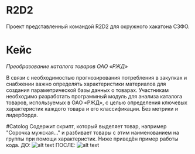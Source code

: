 # R2D2
Проект представленный командой R2D2 для окружного хакатона СЗФО.
# Кейс
*Преобразование каталога товаров ОАО «РЖД»*

В связи с необходимостью прогнозирования потребления в закупках и снабжении важно определять характеристики материалов для создания параметрической базы данных о товарах. Участникам необходимо разработать программный модуль для анализа каталога товаров, используемых в ОАО «РЖД», с целью определения ключевых характеристик каждого товара и его классификации. Без метрики и лидерборда.

#Catolog 
Содержит скрипт, который выделяет товар, например "Сорочка мужская..." и разбивает товары с этим наименованием на группы при помощи характеристик. Ниже приведён пример работы кода.
ДО:
![alt text](https://iimg.su/i/hkIf9)
ПОСЛЕ:
![alt text](https://iimg.su/i/yUWkj)
